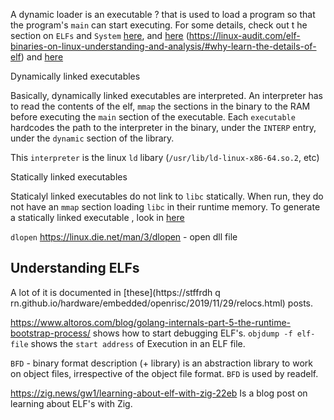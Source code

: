 A dynamic loader is an executable ? that is used to load a program so that the program's `main` can start executing. 
For some details, check out t he section on `ELFs` and `System` [here](https://en.wikipedia.org/wiki/Dynamic_linker#Unix-like_systems_using_ELF,_and_Darwin-based_systems), and [here](https://greek0.net/elf.html) (https://linux-audit.com/elf-binaries-on-linux-understanding-and-analysis/#why-learn-the-details-of-elf)
and [here](https://unix.stackexchange.com/questions/467999/how-to-run-programs-with-ld-linux-so)

Dynamically linked executables

Basically, dynamically linked executables are interpreted. An interpreter has to read the contents of the elf, `mmap` the sections in the binary to the RAM before executing the `main` section of the executable.
Each `executable` hardcodes the path to the interpreter in the binary, under the `INTERP` entry, under the `dynamic` section of the library. 

This `interpreter` is the linux `ld` libary (`/usr/lib/ld-linux-x86-64.so.2`, etc)

Statically linked executables

Staticalyl linked executables do not link to `libc` statically. When run, they do not have an `mmap` section loading `libc` in their runtime memory.
To generate a statically linked executable , look in [here](https://www.systutorials.com/how-to-statically-link-c-and-c-programs-on-linux-with-gcc/)

`dlopen`
https://linux.die.net/man/3/dlopen - open dll file


## Understanding ELFs
A lot of it is documented in [these](https://stffrdh q 	rn.github.io/hardware/embedded/openrisc/2019/11/29/relocs.html) posts.


https://www.altoros.com/blog/golang-internals-part-5-the-runtime-bootstrap-process/ shows how to start debugging ELF's. `objdump -f elf-file` shows the `start address` of Execution in an ELF file.



`BFD` - binary format description  (+ library) is an abstraction library to work on object files, irrespective of  the object file format. 
`BFD` is used by readelf.



https://zig.news/gw1/learning-about-elf-with-zig-22eb
Is a blog post on learning about ELF's with Zig. 

